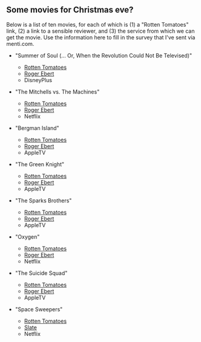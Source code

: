 ## Some movies for Christmas eve?

Below is a list of ten movies, for each of which is (1) a "Rotten Tomatoes" link, (2) a link to a sensible reviewer, and (3) the service from which we can get the movie. Use the information here to fill in the survey that I've sent via menti.com.

* "Summer of Soul (... Or, When the Revolution Could Not Be Televised)"
    * [Rotten Tomatoes](https://www.rottentomatoes.com/m/summer_of_soul)
    * [Roger Ebert](https://www.rogerebert.com/reviews/summer-of-soul-or-when-the-revolution-could-not-be-televised-2021)
    * DisneyPlus

* "The Mitchells vs. The Machines"
    * [Rotten Tomatoes](https://www.rottentomatoes.com/m/the_mitchells_vs_the_machines)
    * [Roger Ebert](https://www.rogerebert.com/reviews/the-mitchells-vs-the-machines-movie-review-2021)
    * Netflix

* "Bergman Island"
    * [Rotten Tomatoes](https://www.rottentomatoes.com/m/bergman_island_2021)
    * [Roger Ebert](https://www.rogerebert.com/reviews/bergman-island-movie-review-2021)
    * AppleTV

* "The Green Knight"
    * [Rotten Tomatoes](https://www.rottentomatoes.com/m/the_green_knight)
    * [Roger Ebert](https://www.rogerebert.com/reviews/the-green-knight-movie-review-2021)
    * AppleTV

* "The Sparks Brothers"
    * [Rotten Tomatoes](https://www.rottentomatoes.com/m/the_sparks_brothers)
    * [Roger Ebert](https://www.rogerebert.com/reviews/the-sparks-brothers-movie-review-2021)
    *  AppleTV

* "Oxygen"
    * [Rotten Tomatoes](https://www.rottentomatoes.com/m/oxygen_2021)
    * [Roger Ebert](https://www.rogerebert.com/reviews/oxygen-movie-review-2021)
    * Netflix 

* "The Suicide Squad"
    * [Rotten Tomatoes](https://www.rottentomatoes.com/m/the_suicide_squad)
    * [Roger Ebert](https://www.rogerebert.com/reviews/the-suicide-squad-movie-review-2021)
    * AppleTV

* "Space Sweepers"
    * [Rotten Tomatoes](https://www.rottentomatoes.com/m/space_sweepers)
    * [Slate](https://slate.com/culture/2021/02/space-sweepers-netflix-review-korea-movie-trans-robot.html)
    * Netflix

